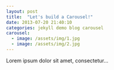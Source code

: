 ```yaml
---
layout: post
title:  "Let's build a Carousel!"
date: 2013-07-20 21:40:10
categories: jekyll demo blog carousel
carousel:
  - image: /assets/img/1.jpg
  - image: /assets/img/2.jpg
---
```


Lorem ipsum dolor sit amet, consectetur...